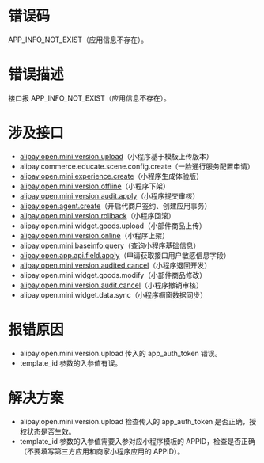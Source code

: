 # 错误码
APP_INFO_NOT_EXIST（应用信息不存在）。 

# 错误描述
接口报 APP_INFO_NOT_EXIST（应用信息不存在）。 

# 涉及接口

- [alipay.open.mini.version.upload](https://opendocs.alipay.com/mini/03l8bz)（小程序基于模板上传版本）
- alipay.commerce.educate.scene.config.create（一脸通行服务配置申请）
- [alipay.open.mini.experience.create](https://opendocs.alipay.com/mini/03l9bw)（小程序生成体验版）
- [alipay.open.mini.version.offline](https://opendocs.alipay.com/mini/03l8c0)（小程序下架）
- [alipay.open.mini.version.audit.apply](https://opendocs.alipay.com/mini/03l9bq)（小程序提交审核）
- [alipay.open.agent.create](https://opendocs.alipay.com/isv/04eh3h)（开启代商户签约、创建应用事务）
- [alipay.open.mini.version.rollback](https://opendocs.alipay.com/mini/03l21q)（小程序回滚）
- alipay.open.mini.widget.goods.upload（小部件商品上传）
- [alipay.open.mini.version.online](https://opendocs.alipay.com/mini/03l21p)（小程序上架）
- [alipay.open.mini.baseinfo.query](https://opendocs.alipay.com/mini/03l21r)（查询小程序基础信息）
- [alipay.open.app.api.field.apply](https://opendocs.alipay.com/isv/04elk6)（申请获取接口用户敏感信息字段）
- [alipay.open.mini.version.audited.cancel](https://opendocs.alipay.com/mini/03l9bs)（小程序退回开发）
- alipay.open.mini.widget.goods.modify（小部件商品修改）
- [alipay.open.mini.version.audit.cancel](https://opendocs.alipay.com/mini/03l9br)（小程序撤销审核）
- alipay.open.mini.widget.data.sync（小程序橱窗数据同步）

# 报错原因

- alipay.open.mini.version.upload 传入的 app_auth_token 错误。
- template_id 参数的入参值有误。

# 解决方案

- alipay.open.mini.version.upload 检查传入的 app_auth_token 是否正确，授权状态是否生效。
- template_id 参数的入参值需要入参对应小程序模板的 APPID，检查是否正确（不要填写第三方应用和商家小程序应用的 APPID）。
